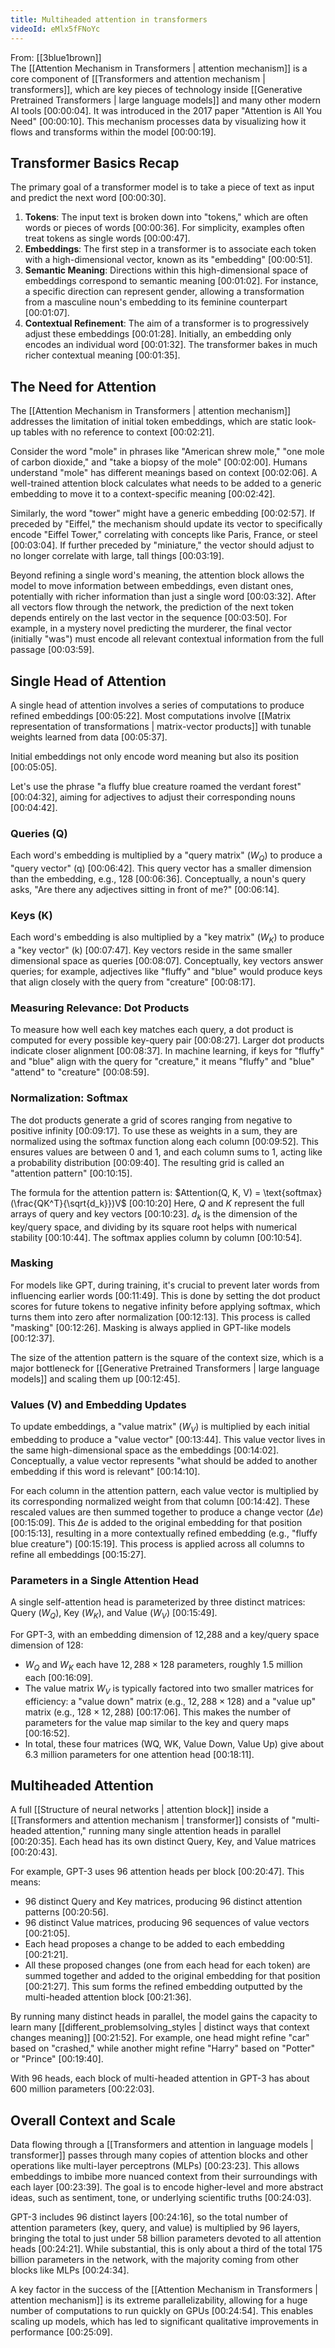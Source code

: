 ```yaml
---
title: Multiheaded attention in transformers
videoId: eMlx5fFNoYc
---
```


From: [[3blue1brown]] <br/> 
The [[Attention Mechanism in Transformers | attention mechanism]] is a core component of [[Transformers and attention mechanism | transformers]], which are key pieces of technology inside [[Generative Pretrained Transformers | large language models]] and many other modern AI tools <a class="yt-timestamp" data-t="00:00:04">[00:00:04]</a>. It was introduced in the 2017 paper "Attention is All You Need" <a class="yt-timestamp" data-t="00:00:10">[00:00:10]</a>. This mechanism processes data by visualizing how it flows and transforms within the model <a class="yt-timestamp" data-t="00:00:19">[00:00:19]</a>.

## Transformer Basics Recap
The primary goal of a transformer model is to take a piece of text as input and predict the next word <a class="yt-timestamp" data-t="00:00:30">[00:00:30]</a>.

1.  **Tokens**: The input text is broken down into "tokens," which are often words or pieces of words <a class="yt-timestamp" data-t="00:00:36">[00:00:36]</a>. For simplicity, examples often treat tokens as single words <a class="yt-timestamp" data-t="00:00:47">[00:00:47]</a>.
2.  **Embeddings**: The first step in a transformer is to associate each token with a high-dimensional vector, known as its "embedding" <a class="yt-timestamp" data-t="00:00:51">[00:00:51]</a>.
3.  **Semantic Meaning**: Directions within this high-dimensional space of embeddings correspond to semantic meaning <a class="yt-timestamp" data-t="00:01:02">[00:01:02]</a>. For instance, a specific direction can represent gender, allowing a transformation from a masculine noun's embedding to its feminine counterpart <a class="yt-timestamp" data-t="00:01:07">[00:01:07]</a>.
4.  **Contextual Refinement**: The aim of a transformer is to progressively adjust these embeddings <a class="yt-timestamp" data-t="00:01:28">[00:01:28]</a>. Initially, an embedding only encodes an individual word <a class="yt-timestamp" data-t="00:01:32">[00:01:32]</a>. The transformer bakes in much richer contextual meaning <a class="yt-timestamp" data-t="00:01:35">[00:01:35]</a>.

## The Need for Attention
The [[Attention Mechanism in Transformers | attention mechanism]] addresses the limitation of initial token embeddings, which are static look-up tables with no reference to context <a class="yt-timestamp" data-t="00:02:21">[00:02:21]</a>.

Consider the word "mole" in phrases like "American shrew mole," "one mole of carbon dioxide," and "take a biopsy of the mole" <a class="yt-timestamp" data-t="00:02:00">[00:02:00]</a>. Humans understand "mole" has different meanings based on context <a class="yt-timestamp" data-t="00:02:06">[00:02:06]</a>. A well-trained attention block calculates what needs to be added to a generic embedding to move it to a context-specific meaning <a class="yt-timestamp" data-t="00:02:42">[00:02:42]</a>.

Similarly, the word "tower" might have a generic embedding <a class="yt-timestamp" data-t="00:02:57">[00:02:57]</a>. If preceded by "Eiffel," the mechanism should update its vector to specifically encode "Eiffel Tower," correlating with concepts like Paris, France, or steel <a class="yt-timestamp" data-t="00:03:04">[00:03:04]</a>. If further preceded by "miniature," the vector should adjust to no longer correlate with large, tall things <a class="yt-timestamp" data-t="00:03:19">[00:03:19]</a>.

Beyond refining a single word's meaning, the attention block allows the model to move information between embeddings, even distant ones, potentially with richer information than just a single word <a class="yt-timestamp" data-t="00:03:32">[00:03:32]</a>. After all vectors flow through the network, the prediction of the next token depends entirely on the last vector in the sequence <a class="yt-timestamp" data-t="00:03:50">[00:03:50]</a>. For example, in a mystery novel predicting the murderer, the final vector (initially "was") must encode all relevant contextual information from the full passage <a class="yt-timestamp" data-t="00:03:59">[00:03:59]</a>.

## Single Head of Attention
A single head of attention involves a series of computations to produce refined embeddings <a class="yt-timestamp" data-t="00:05:22">[00:05:22]</a>. Most computations involve [[Matrix representation of transformations | matrix-vector products]] with tunable weights learned from data <a class="yt-timestamp" data-t="00:05:37">[00:05:37]</a>.

Initial embeddings not only encode word meaning but also its position <a class="yt-timestamp" data-t="00:05:05">[00:05:05]</a>.

Let's use the phrase "a fluffy blue creature roamed the verdant forest" <a class="yt-timestamp" data-t="00:04:32">[00:04:32]</a>, aiming for adjectives to adjust their corresponding nouns <a class="yt-timestamp" data-t="00:04:42">[00:04:42]</a>.

### Queries (Q)
Each word's embedding is multiplied by a "query matrix" ($W_Q$) to produce a "query vector" (q) <a class="yt-timestamp" data-t="00:06:42">[00:06:42]</a>. This query vector has a smaller dimension than the embedding, e.g., 128 <a class="yt-timestamp" data-t="00:06:36">[00:06:36]</a>. Conceptually, a noun's query asks, "Are there any adjectives sitting in front of me?" <a class="yt-timestamp" data-t="00:06:14">[00:06:14]</a>.

### Keys (K)
Each word's embedding is also multiplied by a "key matrix" ($W_K$) to produce a "key vector" (k) <a class="yt-timestamp" data-t="00:07:47">[00:07:47]</a>. Key vectors reside in the same smaller dimensional space as queries <a class="yt-timestamp" data-t="00:08:07">[00:08:07]</a>. Conceptually, key vectors answer queries; for example, adjectives like "fluffy" and "blue" would produce keys that align closely with the query from "creature" <a class="yt-timestamp" data-t="00:08:17">[00:08:17]</a>.

### Measuring Relevance: Dot Products
To measure how well each key matches each query, a dot product is computed for every possible key-query pair <a class="yt-timestamp" data-t="00:08:27">[00:08:27]</a>. Larger dot products indicate closer alignment <a class="yt-timestamp" data-t="00:08:37">[00:08:37]</a>. In machine learning, if keys for "fluffy" and "blue" align with the query for "creature," it means "fluffy" and "blue" "attend" to "creature" <a class="yt-timestamp" data-t="00:08:59">[00:08:59]</a>.

### Normalization: Softmax
The dot products generate a grid of scores ranging from negative to positive infinity <a class="yt-timestamp" data-t="00:09:17">[00:09:17]</a>. To use these as weights in a sum, they are normalized using the softmax function along each column <a class="yt-timestamp" data-t="00:09:52">[00:09:52]</a>. This ensures values are between 0 and 1, and each column sums to 1, acting like a probability distribution <a class="yt-timestamp" data-t="00:09:40">[00:09:40]</a>. The resulting grid is called an "attention pattern" <a class="yt-timestamp" data-t="00:10:15">[00:10:15]</a>.

The formula for the attention pattern is:
$Attention(Q, K, V) = \text{softmax}(\frac{QK^T}{\sqrt{d_k}})V$ <a class="yt-timestamp" data-t="00:10:20">[00:10:20]</a>
Here, $Q$ and $K$ represent the full arrays of query and key vectors <a class="yt-timestamp" data-t="00:10:23">[00:10:23]</a>. $d_k$ is the dimension of the key/query space, and dividing by its square root helps with numerical stability <a class="yt-timestamp" data-t="00:10:44">[00:10:44]</a>. The softmax applies column by column <a class="yt-timestamp" data-t="00:10:54">[00:10:54]</a>.

### Masking
For models like GPT, during training, it's crucial to prevent later words from influencing earlier words <a class="yt-timestamp" data-t="00:11:49">[00:11:49]</a>. This is done by setting the dot product scores for future tokens to negative infinity before applying softmax, which turns them into zero after normalization <a class="yt-timestamp" data-t="00:12:13">[00:12:13]</a>. This process is called "masking" <a class="yt-timestamp" data-t="00:12:26">[00:12:26]</a>. Masking is always applied in GPT-like models <a class="yt-timestamp" data-t="00:12:37">[00:12:37]</a>.

The size of the attention pattern is the square of the context size, which is a major bottleneck for [[Generative Pretrained Transformers | large language models]] and scaling them up <a class="yt-timestamp" data-t="00:12:45">[00:12:45]</a>.

### Values (V) and Embedding Updates
To update embeddings, a "value matrix" ($W_V$) is multiplied by each initial embedding to produce a "value vector" <a class="yt-timestamp" data-t="00:13:44">[00:13:44]</a>. This value vector lives in the same high-dimensional space as the embeddings <a class="yt-timestamp" data-t="00:14:02">[00:14:02]</a>. Conceptually, a value vector represents "what should be added to another embedding if this word is relevant" <a class="yt-timestamp" data-t="00:14:10">[00:14:10]</a>.

For each column in the attention pattern, each value vector is multiplied by its corresponding normalized weight from that column <a class="yt-timestamp" data-t="00:14:42">[00:14:42]</a>. These rescaled values are then summed together to produce a change vector ($\Delta e$) <a class="yt-timestamp" data-t="00:15:09">[00:15:09]</a>. This $\Delta e$ is added to the original embedding for that position <a class="yt-timestamp" data-t="00:15:13">[00:15:13]</a>, resulting in a more contextually refined embedding (e.g., "fluffy blue creature") <a class="yt-timestamp" data-t="00:15:19">[00:15:19]</a>. This process is applied across all columns to refine all embeddings <a class="yt-timestamp" data-t="00:15:27">[00:15:27]</a>.

### Parameters in a Single Attention Head
A single self-attention head is parameterized by three distinct matrices: Query ($W_Q$), Key ($W_K$), and Value ($W_V$) <a class="yt-timestamp" data-t="00:15:49">[00:15:49]</a>.

For GPT-3, with an embedding dimension of 12,288 and a key/query space dimension of 128:
*   $W_Q$ and $W_K$ each have $12,288 \times 128$ parameters, roughly 1.5 million each <a class="yt-timestamp" data-t="00:16:09">[00:16:09]</a>.
*   The value matrix $W_V$ is typically factored into two smaller matrices for efficiency: a "value down" matrix (e.g., $12,288 \times 128$) and a "value up" matrix (e.g., $128 \times 12,288$) <a class="yt-timestamp" data-t="00:17:06">[00:17:06]</a>. This makes the number of parameters for the value map similar to the key and query maps <a class="yt-timestamp" data-t="00:16:52">[00:16:52]</a>.
*   In total, these four matrices (WQ, WK, Value Down, Value Up) give about 6.3 million parameters for one attention head <a class="yt-timestamp" data-t="00:18:11">[00:18:11]</a>.

## Multiheaded Attention
A full [[Structure of neural networks | attention block]] inside a [[Transformers and attention mechanism | transformer]] consists of "multi-headed attention," running many single attention heads in parallel <a class="yt-timestamp" data-t="00:20:35">[00:20:35]</a>. Each head has its own distinct Query, Key, and Value matrices <a class="yt-timestamp" data-t="00:20:43">[00:20:43]</a>.

For example, GPT-3 uses 96 attention heads per block <a class="yt-timestamp" data-t="00:20:47">[00:20:47]</a>. This means:
*   96 distinct Query and Key matrices, producing 96 distinct attention patterns <a class="yt-timestamp" data-t="00:20:56">[00:20:56]</a>.
*   96 distinct Value matrices, producing 96 sequences of value vectors <a class="yt-timestamp" data-t="00:21:05">[00:21:05]</a>.
*   Each head proposes a change to be added to each embedding <a class="yt-timestamp" data-t="00:21:21">[00:21:21]</a>.
*   All these proposed changes (one from each head for each token) are summed together and added to the original embedding for that position <a class="yt-timestamp" data-t="00:21:27">[00:21:27]</a>. This sum forms the refined embedding outputted by the multi-headed attention block <a class="yt-timestamp" data-t="00:21:36">[00:21:36]</a>.

By running many distinct heads in parallel, the model gains the capacity to learn many [[different_problemsolving_styles | distinct ways that context changes meaning]] <a class="yt-timestamp" data-t="00:21:52">[00:21:52]</a>. For example, one head might refine "car" based on "crashed," while another might refine "Harry" based on "Potter" or "Prince" <a class="yt-timestamp" data-t="00:19:40">[00:19:40]</a>.

With 96 heads, each block of multi-headed attention in GPT-3 has about 600 million parameters <a class="yt-timestamp" data-t="00:22:03">[00:22:03]</a>.

## Overall Context and Scale
Data flowing through a [[Transformers and attention in language models | transformer]] passes through many copies of attention blocks and other operations like multi-layer perceptrons (MLPs) <a class="yt-timestamp" data-t="00:23:23">[00:23:23]</a>. This allows embeddings to imbibe more nuanced context from their surroundings with each layer <a class="yt-timestamp" data-t="00:23:39">[00:23:39]</a>. The goal is to encode higher-level and more abstract ideas, such as sentiment, tone, or underlying scientific truths <a class="yt-timestamp" data-t="00:24:03">[00:24:03]</a>.

GPT-3 includes 96 distinct layers <a class="yt-timestamp" data-t="00:24:16">[00:24:16]</a>, so the total number of attention parameters (key, query, and value) is multiplied by 96 layers, bringing the total to just under 58 billion parameters devoted to all attention heads <a class="yt-timestamp" data-t="00:24:21">[00:24:21]</a>. While substantial, this is only about a third of the total 175 billion parameters in the network, with the majority coming from other blocks like MLPs <a class="yt-timestamp" data-t="00:24:34">[00:24:34]</a>.

A key factor in the success of the [[Attention Mechanism in Transformers | attention mechanism]] is its extreme parallelizability, allowing for a huge number of computations to run quickly on GPUs <a class="yt-timestamp" data-t="00:24:54">[00:24:54]</a>. This enables scaling up models, which has led to significant qualitative improvements in performance <a class="yt-timestamp" data-t="00:25:09">[00:25:09]</a>.